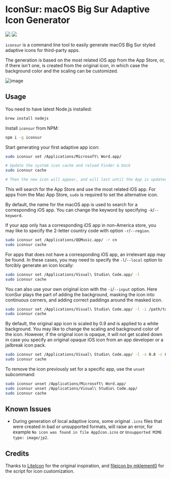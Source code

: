 # IconSur: macOS Big Sur Adaptive Icon Generator

![](https://img.shields.io/npm/v/iconsur) ![](https://img.shields.io/github/last-commit/rikumi/iconsur)

`iconsur` is a command line tool to easily generate macOS Big Sur styled adaptive icons for third-party apps.

The generation is based on the most related iOS app from the App Store, or, if there isn't one, is created from the original icon, in which case the background color and the scaling can be customized.

![image](https://user-images.githubusercontent.com/5051300/85926574-ebfb9d80-b8d2-11ea-836b-28e38d1f3447.png)

## Usage

You need to have latest Node.js installed:

```sh
brew install nodejs
```

Install `iconsur` from NPM:

```sh
npm i -g iconsur
```

Start generating your first adaptive app icon:

```sh
sudo iconsur set /Applications/Microsoft\ Word.app/

# Update the system icon cache and reload Finder & Dock
sudo iconsur cache

# Then the new icon will appear, and will last until the App is updated next time.
```

This will search for the App Store and use the most related iOS app. For apps from the Mac App Store, `sudo` is required to set the alternative icon.

By default, the name for the macOS app is used to search for a corresponding iOS app. You can change the keyword by specifying `-k`/`--keyword`.

If your app only has a corresponding iOS app in non-America store, you may like to specify the 2-letter country code with option `-r`/`--region`.

```sh
sudo iconsur set /Applications/QQMusic.app/ -r cn
sudo iconsur cache
```

For apps that does not have a corresponding iOS app, an irrelevant app may be found. In these cases, you may need to specify the `-l`/`--local` option to forcibly generate an icon locally:

```sh
sudo iconsur set /Applications/Visual\ Studio\ Code.app/ -l
sudo iconsur cache
```

You can also use your own original icon with the `-i`/`--input` option. Here IconSur plays the part of adding the background, masking the icon into continuous corners, and adding correct paddings around the masked icon.

```sh
sudo iconsur set /Applications/Visual\ Studio\ Code.app/ -l -i /path/to/your/icon
sudo iconsur cache
```

By default, the original app icon is scaled by 0.9 and is applied to a white background. You may like to change the scaling and background color of the icon. However, if the original icon is opaque, it will not get scaled down in case you specify an original opaque iOS icon from an app developer or a jailbreak icon pack.

```sh
sudo iconsur set /Applications/Visual\ Studio\ Code.app/ -l -s 0.8 -c 87cdf0
sudo iconsur cache
```

To remove the icon previously set for a specific app, use the `unset` subcommand:

```sh
sudo iconsur unset /Applications/Microsoft\ Word.app/
sudo iconsur unset /Applications/Visual\ Studio\ Code.app/
sudo iconsur cache
```

## Known Issues

- During generation of local adaptive icons, some original `.icns` files that were created in bad or unsupported formats, will raise an error, for example `No icon was found in file AppIcon.icns` or `Unsupported MIME type: image/jp2`.

## Credits

Thanks to [LiteIcon](https://freemacsoft.net/liteicon/) for the original inspiration, and [fileicon by mklement0](https://github.com/mklement0/fileicon) for the script for icon customization.
